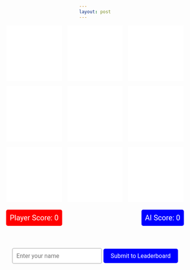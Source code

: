 ```yaml
---
layout: post
---
```


<html lang="en">
<head>
<meta charset="UTF-8">
<meta name="viewport" content="width=device-width, initial-scale=1.0">
<title>Tic Tac Toe</title>
<style>
    body, input, button {
    font-family: 'Roboto', sans-serif;
    }
    body {
        margin: 80px; 
        padding: 20px;
        height: 100vh;
        background-image: url('https://wallpapers.com/images/hd/plain-black-background-02fh7564l8qq4m6d.jpg');
        background-size: cover;
        background-position: center;
        display: flex;
        flex-direction: column;
        justify-content: center;
        align-items: center;
    }
    .container {
        display: grid;
        grid-template-columns: repeat(3, 150px);
        grid-template-rows: repeat(3, 150px);
        gap: 15px;
    }
    .box {
        background-color: white;
        width: 150px;
        height: 150px;
        display: flex;
        justify-content: center;
        align-items: center;
        font-size: 48px;
        color: black;
        cursor: pointer;
    }
    .emptybox {
        background-color: white;
        width: 150px;
        height: 150px;
    }
    .cross::after {
        content: 'X';
    }
    .circle::after {
        content: 'O';
    }
    .money-container {
        display: flex;
        justify-content: space-between;
        width: 482px; 
        margin-top: 20px;
    }
    .money-box {
        padding: 10px;
        border-radius: 5px;
        color: white;
        font-size: 20px;
    }
    .player-money {
        background-color: red;
    }
    .ai-money {
        background-color: blue;
    }
    input[type="text"] {
    padding: 10px;
    border: 2px solid #ccc;
    border-radius: 5px;
    font-size: 16px;
    outline: none;
    color: black
    }
    button {
    padding: 10px 20px;
    background-color: blue;
    color: #fff;
    border: none;
    border-radius: 5px;
    font-size: 16px;
    cursor: pointer;
    transition: background-color 0.3s ease;
    }
    button:hover {
    background-color: #0056b3;
    }
</style>
</head>
<body>

<div id="game-container">
    <div class="container">
        <div class="box emptybox" id="box0"></div>
        <div class="box emptybox" id="box1"></div>
        <div class="box emptybox" id="box2"></div>
        <div class="box emptybox" id="box3"></div>
        <div class="box emptybox" id="box4"></div>
        <div class="box emptybox" id="box5"></div>
        <div class="box emptybox" id="box6"></div>
        <div class="box emptybox" id="box7"></div>
        <div class="box emptybox" id="box8"></div>
    </div>
</div>

<div class="money-container">
    <div id="player-money" class="money-box player-money">Player Score: 0</div>
    <div id="ai-money" class="money-box ai-money">AI Score: 0</div>
</div>

<br><br>
<div><center>
    <label for="player-name" color="white"></label>
    <input type="text" id="player-name" name="player-name" placeholder="Enter your name">
    <button onclick="submitToLeaderboard()">Submit to Leaderboard</button></center>
</div>

<script>
const boxes = document.querySelectorAll('.box');
let currentPlayer = ''; 
let aiSymbol = ''; 
let playerMoney = 0;
let aiMoney = 0;
let gameBoard = ['', '', '', '', '', '', '', '', ''];

const winningCombinations = [
    [0, 1, 2], // Top row
    [3, 4, 5], // Middle row
    [6, 7, 8], // Bottom row
    [0, 3, 6], // Left column
    [1, 4, 7], // Middle column
    [2, 5, 8], // Right column
    [0, 4, 8], // Diagonal from top-left
    [2, 4, 6]  // Diagonal from top-right
];

function displayWinningCombination(winningCombination, player) {
    winningCombination.forEach(index => {
        boxes[index].textContent = player;
        boxes[index].style.fontSize = '100px'; 
        boxes[index].classList.add('winning-box'); 
    });
}

function checkWin(player) {
    let winningCombination = winningCombinations.find(combination => {
        return combination.every(index => gameBoard[index] === player);
    });

    if (winningCombination) {
        displayWinningCombination(winningCombination, player);

        if (player === aiSymbol) {
            setTimeout(() => {
                alert(`AI wins!`);
                aiMoney++;
                document.getElementById('ai-money').textContent = `AI Score: ${aiMoney}`;
                resetGame();
            }, 500); 
        } else {
            setTimeout(() => {
                alert(`Player wins!`);
                playerMoney++;
                document.getElementById('player-money').textContent = `Player Score: ${playerMoney}`;
                resetGame();
            }, 500); 
        }
        return true;
    }

    if (gameBoard.every(cell => cell !== '')) {
        setTimeout(() => {
            alert('It\'s a tie!');
            resetGame();
        }, 500); 
        return true;
    }

    return false;
}

function boxClickHandler(event) {
    const box = event.target;
    const index = parseInt(box.id.replace('box', ''));
    if (box.textContent === '' && gameBoard[index] === '') {
        box.textContent = currentPlayer;
        box.style.fontSize = '100px'; 
        gameBoard[index] = currentPlayer;

        if (checkWin(currentPlayer)) {
            return;
        }

        if (gameBoard.every(cell => cell !== '')) {
            alert('It\'s a tie!');
            return;
        }

        makeAIMoveWithDelay(); 
    }
}


boxes.forEach(box => {
    box.addEventListener('click', boxClickHandler);
});

function assignRoles() {
    currentPlayer = Math.random() < 0.5 ? 'X' : 'O'; 
    aiSymbol = currentPlayer === 'X' ? 'O' : 'X'; 
}

function makeAIMove() {
    let emptyIndexes = [];
    gameBoard.forEach((cell, index) => {
        if (cell === '') {
            emptyIndexes.push(index);
        }
    });

    for (let i = 0; i < emptyIndexes.length; i++) {
        let tempBoard = [...gameBoard];
        tempBoard[emptyIndexes[i]] = aiSymbol;
        for (let j = 0; j < winningCombinations.length; j++) {
            const [a, b, c] = winningCombinations[j];
            if (tempBoard[a] === aiSymbol && tempBoard[b] === aiSymbol && tempBoard[c] === aiSymbol) {
                gameBoard[emptyIndexes[i]] = aiSymbol;
                boxes[emptyIndexes[i]].textContent = aiSymbol;
                boxes[emptyIndexes[i]].style.fontSize = '100px'; 

                if (checkWin(aiSymbol)) {
                    document.getElementById('ai-money').textContent = `AI Score: ${aiMoney}`;
                }
                return;
            }
        }
    }

    for (let i = 0; i < emptyIndexes.length; i++) {
        let tempBoard = [...gameBoard];
        tempBoard[emptyIndexes[i]] = currentPlayer;
        for (let j = 0; j < winningCombinations.length; j++) {
            const [a, b, c] = winningCombinations[j];
            if (tempBoard[a] === currentPlayer && tempBoard[b] === currentPlayer && tempBoard[c] === currentPlayer) {
                gameBoard[emptyIndexes[i]] = aiSymbol;
                boxes[emptyIndexes[i]].textContent = aiSymbol;
                boxes[emptyIndexes[i]].style.fontSize = '100px'; 

                if (checkWin(aiSymbol)) {
                    alert(`AI wins!`);
                    aiMoney++;
                    document.getElementById('ai-money').textContent = `AI Score: ${aiMoney}`;
                }
                return;
            }
        }
    }

    let randomIndex = Math.floor(Math.random() * emptyIndexes.length);
    let aiIndex = emptyIndexes[randomIndex];
    gameBoard[aiIndex] = aiSymbol;
    boxes[aiIndex].textContent = aiSymbol;
    boxes[aiIndex].style.fontSize = '100px'; 
    if (checkWin(aiSymbol)) {
        alert(`AI wins!`);
        aiMoney++;
        document.getElementById('ai-money').textContent = `AI Score: ${aiMoney}`;
    }
}


function resetGame() {
    gameBoard = ['', '', '', '', '', '', '', '', ''];
    boxes.forEach(box => {
        box.textContent = '';
        box.style.fontSize = '48px'; 
        box.classList.remove('winning-box'); 
    });
    assignRoles();
    boxes.forEach(box => {
        box.addEventListener('click', boxClickHandler);
    });
}


boxes.forEach((box, index) => {
    box.addEventListener('click', () => {
        if (box.textContent === '' && gameBoard[index] === '') {
            box.textContent = currentPlayer;
            box.style.fontSize = '100px'; // Increase font size
            gameBoard[index] = currentPlayer;

            if (checkWin(currentPlayer)) {
                return;
            }

            if (gameBoard.every(cell => cell !== '')) {
                alert('It\'s a tie!');
                return;
            }

            makeAIMoveWithDelay(); 
        }
    });
});

function makeAIMoveWithDelay() {
    setTimeout(makeAIMove, 500); 
}

function initGame() {
    assignRoles();
}

initGame(); 

function submitToLeaderboard() {
    const playerName = document.getElementById('player-name').value;
    const playerScore = playerMoney; 

    const data = {
        name: playerName,
        game_points: playerScore
    };

    const options = {
        method: 'POST',
        headers: {
            'Content-Type': 'application/json'
        },
        body: JSON.stringify(data)
    };

    fetch('http://127.0.0.1:8085/players', options)
        .then(response => {
            if (!response.ok) {
                throw new Error('Network response was not ok');
            }
            return response.json();
        })
        .then(data => {
            console.log('data sent to leaderboard:', data);
            alert('score submtted to leaderboard successfully!');
        })
        .catch(error => {
            console.error('error submitting score to leaderboard:', error);
            alert('failed to submit score to leaderboard!');
        });
}
</script>

</body>
</html>
